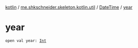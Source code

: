 [kotlin](../../index.md) / [me.shkschneider.skeleton.kotlin.util](../index.md) / [DateTime](index.md) / [year](./year.md)

# year

`open val year: `[`Int`](https://kotlinlang.org/api/latest/jvm/stdlib/kotlin/-int/index.html)
